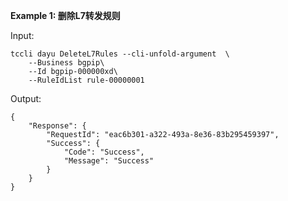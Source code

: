 **Example 1: 删除L7转发规则**



Input: 

```
tccli dayu DeleteL7Rules --cli-unfold-argument  \
    --Business bgpip\
    --Id bgpip-000000xd\
    --RuleIdList rule-00000001
```

Output: 
```
{
    "Response": {
        "RequestId": "eac6b301-a322-493a-8e36-83b295459397",
        "Success": {
            "Code": "Success",
            "Message": "Success"
        }
    }
}
```

